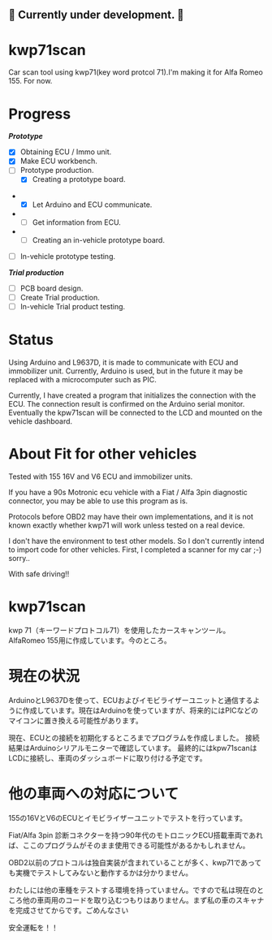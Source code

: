 ## :construction: Currently under development. :construction:

# kwp71scan
Car scan tool using kwp71(key word protcol 71).I'm making it for Alfa Romeo 155. For now.

# Progress
***Prototype***  
 - [X] Obtaining ECU / Immo unit.  
 - [X] Make ECU workbench.  
 - [ ] Prototype production.  
   - [X] Creating a prototype board.  
 - + [X] Let Arduino and ECU communicate.  
 - + [ ] Get information from ECU.  
 - + [ ] Creating an in-vehicle prototype board.  
 - [ ] In-vehicle prototype testing.  
  
***Trial production***   
-  [ ] PCB board design.  
-  [ ] Create Trial production.  
-  [ ] In-vehicle Trial product testing.  

# Status
Using Arduino and L9637D, it is made to communicate with ECU and immobilizer unit. Currently, Arduino is used, but in the future it may be replaced with a microcomputer such as PIC.

Currently, I have created a program that initializes the connection with the ECU. The connection result is confirmed on the Arduino serial monitor.
Eventually the kpw71scan will be connected to the LCD and mounted on the vehicle dashboard.

# About Fit for other vehicles
Tested with 155 16V and V6 ECU and immobilizer units.

If you have a 90s Motronic ecu vehicle with a Fiat / Alfa 3pin diagnostic connector, you may be able to use this program as is.

Protocols before OBD2 may have their own implementations, and it is not known exactly whether kwp71 will work unless tested on a real device.

I don't have the environment to test other models. So I don't currently intend to import code for other vehicles. First, I completed a scanner for my car ;-) sorry..

With safe driving!!





# kwp71scan
kwp 71（キーワードプロトコル71）を使用したカースキャンツール。AlfaRomeo 155用に作成しています。今のところ。

# 現在の状況
ArduinoとL9637Dを使って、ECUおよびイモビライザーユニットと通信するように作成しています。現在はArduinoを使っていますが、将来的にはPICなどのマイコンに置き換える可能性があります。

現在、ECUとの接続を初期化するところまでプログラムを作成しました。 接続結果はArduinoシリアルモニターで確認しています。
最終的にはkpw71scanはLCDに接続し、車両のダッシュボードに取り付ける予定です。

# 他の車両への対応について
155の16VとV6のECUとイモビライザーユニットでテストを行っています。

Fiat/Alfa 3pin 診断コネクターを持つ90年代のモトロニックECU搭載車両であれば、ここのプログラムがそのまま使用できる可能性があるかもしれません。

OBD2以前のプロトコルは独自実装が含まれていることが多く、kwp71であっても実機でテストしてみないと動作するかは分かりません。

わたしには他の車種をテストする環境を持っていません。ですので私は現在のところ他の車両用のコードを取り込むつもりはありません。まず私の車のスキャナを完成させてからです。ごめんなさい

安全運転を！！
